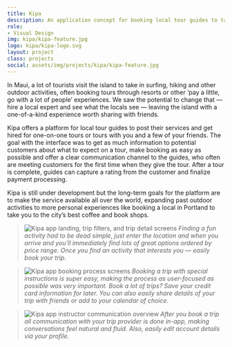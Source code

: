 ```yaml
---
title: Kipa
description: An application concept for booking local tour guides to take you on exciting adventures.
role:
- Visual Design
img: kipa/kipa-feature.jpg
logo: kipa/kipa-logo.svg
layout: project
class: projects
social: assets/img/projects/kipa/kipa-feature.jpg
---
```


In Maui, a lot of tourists visit the island to take in surfing, hiking and other outdoor activities, often booking tours through resorts or other ‘pay a little, go with a lot of people’ experiences. We saw the potential to change that — hire a local expert and see what the locals see — leaving the island with a one-of-a-kind experience worth sharing with friends.

Kipa offers a platform for local tour guides to post their services and get hired for one-on-one tours or tours with you and a few of your friends. The goal with the interface was to get as much information to potential customers about what to expect on a tour, make booking as easy as possible and offer a clear communication channel to the guides, who often are meeting customers for the first time when they give the tour. After a tour is complete, guides can capture a rating from the customer and finalize payment processing.

Kipa is still under development but the long-term goals for the platform are to make the service available all over the world, expanding past outdoor activities to more personal experiences like booking a local in Portland to take you to the city’s best coffee and book shops.

> <img class="lazy" data-src="{{ site.baseurl }}/assets/img/projects/kipa/kipa-1.png" alt="Kipa app landing, trip filters, and trip detail screens"> *Finding a fun activity had to be dead simple, just enter the location and when you arrive and you’ll immediately find lots of great options ordered by price range. Once you find an activity that interests you — easily book your trip.*

> <img class="lazy" data-src="{{ site.baseurl }}/assets/img/projects/kipa/kipa-2.png" alt="Kipa app booking process screens"> *Booking a trip with special instructions is super easy, making the process as user-focused as possible was very important. Book a lot of trips? Save your credit card information for later. You can also easily share details of your trip with friends or add to your calendar of choice.*

> <img class="lazy" data-src="{{ site.baseurl }}/assets/img/projects/kipa/kipa-3.png" alt="Kipa app instructor communication overview" > *After you book a trip all communication with your trip provider is done in-app, making conversations feel natural and fluid. Also, easily edit account details via your profile.*
